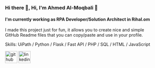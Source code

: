 ### Hi there 👋, Hi, I'm Ahmed Al-Moqbali 👋
#### I'm currently working as RPA Developer/Solution Architect in Rihal.om
I made this project just for fun, it allows you to create nice and simple GitHub Readme files that you can copy/paste and use in your profile.

Skills: UiPath / Python / Flask / Fast API / PHP / SQL / HTML / JavaScript



[<img src='https://cdn.jsdelivr.net/npm/simple-icons@3.0.1/icons/github.svg' alt='github' height='40'>](https://github.com/https://github.com/AhmedMoqbali/)  [<img src='https://cdn.jsdelivr.net/npm/simple-icons@3.0.1/icons/linkedin.svg' alt='linkedin' height='40'>](https://www.linkedin.com/in/https://www.linkedin.com/in/ahmed-al-moqbali//)  



